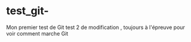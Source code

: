 # test_git-
Mon premier test de Git
test 2 de modification , toujours à l'épreuve pour voir comment marche Git 

